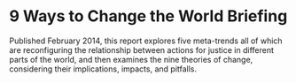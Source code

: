 # 9 Ways to Change the World Briefing
Published February 2014, this report explores five meta-trends all of which are reconfiguring the relationship between actions for justice in different parts of the world, and then examines the nine theories of change, considering their implications, impacts, and pitfalls. 
